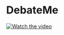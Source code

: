 # DebateMe
[![Watch the video](https://img.youtube.com/vi/T-D1KVIuvjA/maxresdefault.jpg)](https://youtu.be/3lOJana4iCo)
